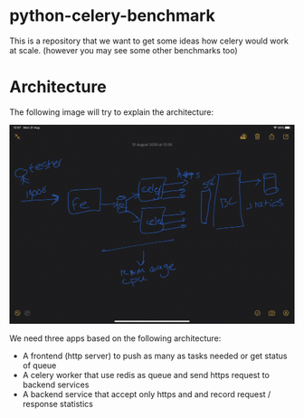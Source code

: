 # python-celery-benchmark
This is a repository that we want to get some ideas how celery would work at scale. (however you may see some other benchmarks too)


# Architecture

The following image will try to explain the architecture:

![Png](./docs/arch.png)

We need three apps based on the following architecture:
- A frontend (http server) to push as many as tasks needed or get status of queue
- A celery worker that use redis as queue and send https request to backend services
- A backend service that accept only https and and record request / response statistics

